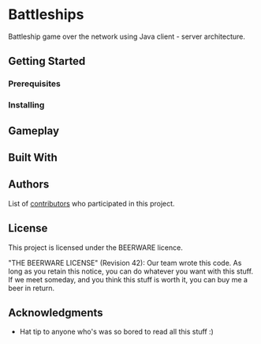 # Battleships
Battleship game over the network using Java client - server architecture.
## Getting Started

### Prerequisites

### Installing

## Gameplay

## Built With

## Authors

List of [contributors](https://github.com/szczepanskikrs/Battleships/contributors) who participated in this project.

## License

This project is licensed under the BEERWARE licence.

"THE BEERWARE LICENSE" (Revision 42):
Our team wrote this code. As long as you retain this 
notice, you can do whatever you want with this stuff. If we
meet someday, and you think this stuff is worth it, you can
buy me a beer in return.

## Acknowledgments

* Hat tip to anyone who's was so bored to read all this stuff :)
